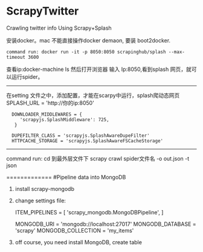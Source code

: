 # ScrapyTwitter
Crawling twitter info Using Scrapy+Splash

安装docker。mac 不能直接操作docker demaon, 要装 boot2docker.

    command run: docker run -it -p 8050:8050 scrapinghub/splash --max-timeout 3600
    
查看ip:docker-machine ls
然后打开浏览器 输入 Ip:8050,看到splash 网页，就可以运行spider。

-----------------------------------------------------------------------------------

在setting 文件之中，添加配置，才能在scarpy中运行，splash爬动态网页
SPLASH_URL = 'http://你的ip:8050'

      DOWNLOADER_MIDDLEWARES = {
         'scrapyjs.SplashMiddleware': 725,
       }
       
      DUPEFILTER_CLASS = 'scrapyjs.SplashAwareDupeFilter'
      HTTPCACHE_STORAGE = 'scrapyjs.SplashAwareFSCacheStorage'
-----------
command run:
cd 到最外层文件下
scrapy   crawl spider文件名 -o out.json -t json


=============
#Pipeline data into MongoDB
1. install scrapy-mongodb 
2. change settings file:

    ITEM_PIPELINES = [
    'scrapy_mongodb.MongoDBPipeline',
    ]
       
    MONGODB_URI = 'mongodb://localhost:27017'
    MONGODB_DATABASE = 'scrapy'
    MONGODB_COLLECTION = 'my_items'

3. off course, you need install MongoDB, create table
